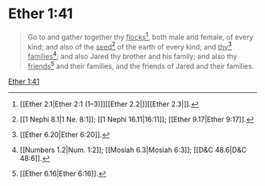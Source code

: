 # Ether 1:41

> Go to and gather together thy <u>flocks</u>[^a], both male and female, of every kind; and also of the <u>seed</u>[^b] of the earth of every kind; and <u>thy</u>[^c] <u>families</u>[^d]; and also Jared thy brother and his family; and also thy <u>friends</u>[^e] and their families, and the friends of Jared and their families.

[Ether 1:41](https://www.churchofjesuschrist.org/study/scriptures/bofm/ether/1?lang=eng&id=p41#p41)


[^a]: [[Ether 2.1|Ether 2:1 (1–3)]][[Ether 2.2|]][[Ether 2.3|]].  
[^b]: [[1 Nephi 8.1|1 Ne. 8:1]]; [[1 Nephi 16.11|16:11]]; [[Ether 9.17|Ether 9:17]].  
[^c]: [[Ether 6.20|Ether 6:20]].  
[^d]: [[Numbers 1.2|Num. 1:2]]; [[Mosiah 6.3|Mosiah 6:3]]; [[D&C 48.6|D&C 48:6]].  
[^e]: [[Ether 6.16|Ether 6:16]].  
